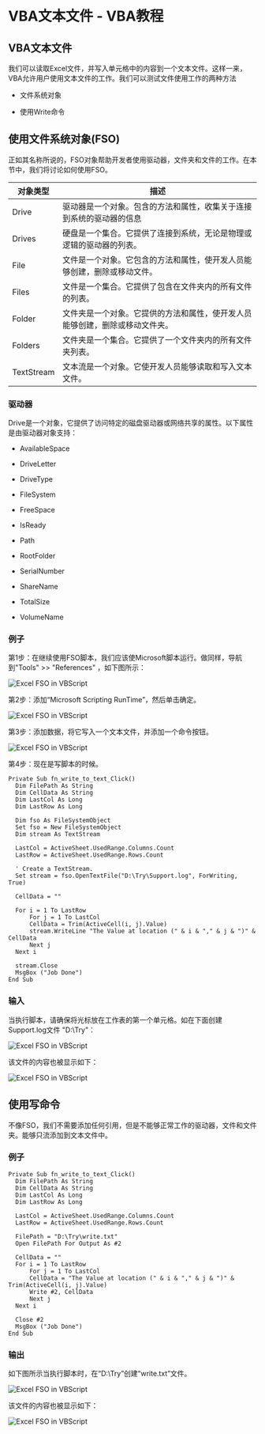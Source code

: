 # VBA文本文件 - VBA教程

## VBA文本文件

我们可以读取Excel文件，并写入单元格中的内容到一个文本文件。这样一来，VBA允许用户使用文本文件的工作。我们可以测试文件使用工作的两种方法

*   文件系统对象

*   使用Write命令

## 使用文件系统对象(FSO)

正如其名称所说的，FSO对象帮助开发者使用驱动器，文件夹和文件的工作。在本节中，我们将讨论如何使用FSO。

| 对象类型 | 描述 |
| --- | --- |
| Drive | 驱动器是一个对象。包含的方法和属性，收集关于连接到系统的驱动器的信息 |
| Drives | 硬盘是一个集合。它提供了连接到系统，无论是物理或逻辑的驱动器的列表。 |
| File | 文件是一个对象。它包含的方法和属性，使开发人员能够创建，删除或移动文件。 |
| Files | 文件是一个集合。它提供了包含在文件夹内的所有文件的列表。 |
| Folder | 文件夹是一个对象。它提供的方法和属性，使开发人员能够创建，删除或移动文件夹。 |
| Folders | 文件夹是一个集合。它提供了一个文件夹内的所有文件夹列表。 |
| TextStream | 文本流是一个对象。它使开发人员能够读取和写入文本文件。 |

### 驱动器

Drive是一个对象，它提供了访问特定的磁盘驱动器或网络共享的属性。以下属性是由驱动器对象支持：

*   AvailableSpace

*   DriveLetter

*   DriveType

*   FileSystem

*   FreeSpace

*   IsReady

*   Path

*   RootFolder

*   SerialNumber

*   ShareName

*   TotalSize

*   VolumeName

### 例子

第1步：在继续使用FSO脚本，我们应该使Microsoft脚本运行。做同样，导航到"Tools" &gt;&gt; "References" ，如下图所示：

![Excel FSO in VBScript](../img/091Z62349-0.jpg)

第2步：添加“Microsoft Scripting RunTime”，然后单击确定。

![Excel FSO in VBScript](../img/091Z62J0-1.jpg)

第3步：添加数据，将它写入一个文本文件，并添加一个命令按钮。

![Excel FSO in VBScript](../img/091ZAb5-2.jpg)

第4步：现在是写脚本的时候。

```
Private Sub fn_write_to_text_Click()
  Dim FilePath As String
  Dim CellData As String
  Dim LastCol As Long
  Dim LastRow As Long

  Dim fso As FileSystemObject
  Set fso = New FileSystemObject
  Dim stream As TextStream

  LastCol = ActiveSheet.UsedRange.Columns.Count
  LastRow = ActiveSheet.UsedRange.Rows.Count

  ' Create a TextStream.
  Set stream = fso.OpenTextFile("D:\Try\Support.log", ForWriting, True)

  CellData = ""

  For i = 1 To LastRow
      For j = 1 To LastCol
      CellData = Trim(ActiveCell(i, j).Value)
      stream.WriteLine "The Value at location (" & i & "," & j & ")" & CellData
      Next j
  Next i

  stream.Close
  MsgBox ("Job Done")
End Sub
```

### 输入

当执行脚本，请确保将光标放在工作表的第一个单元格。如在下面创建Support.log文件 "D:\Try"：

![Excel FSO in VBScript](../img/091ZAX9-3.jpg)

该文件的内容也被显示如下：

![Excel FSO in VBScript](../img/091Z64E5-4.jpg)

## 使用写命令

不像FSO，我们不需要添加任何引用，但是不能够正常工作的驱动器，文件和文件夹。能够只流添加到文本文件中。

### 例子

```
Private Sub fn_write_to_text_Click()
  Dim FilePath As String
  Dim CellData As String
  Dim LastCol As Long
  Dim LastRow As Long

  LastCol = ActiveSheet.UsedRange.Columns.Count
  LastRow = ActiveSheet.UsedRange.Rows.Count

  FilePath = "D:\Try\write.txt"
  Open FilePath For Output As #2

  CellData = ""
  For i = 1 To LastRow
      For j = 1 To LastCol
      CellData = "The Value at location (" & i & "," & j & ")" & Trim(ActiveCell(i, j).Value)
      Write #2, CellData
      Next j
  Next i

  Close #2
  MsgBox ("Job Done")
End Sub
```

### 输出

如下图所示当执行脚本时，在“D:\Try”创建“write.txt”文件。

![Excel FSO in VBScript](../img/091Z61406-5.jpg)

该文件的内容也被显示如下：

![Excel FSO in VBScript](../img/091Z64E5-4.jpg)

